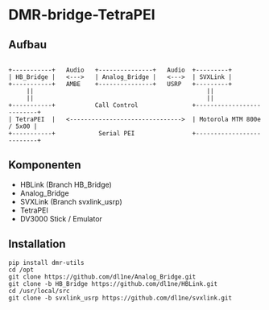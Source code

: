 # DMR-bridge-TetraPEI

## Aufbau

```

+-----------+   Audio   +---------------+   Audio  +---------+
| HB_Bridge |   <--->   | Analog_Bridge |   <--->  | SVXLink |
+-----------+   AMBE    +---------------+   USRP   +---------+
     ||                                                ||
     ||                                                ||
+-----------+           Call Control               +--------------------------+
| TetraPEI  |   <------------------------------->  | Motorola MTM 800e / 5x00 |
+-----------+            Serial PEI                +--------------------------+

```

## Komponenten
- HBLink (Branch HB_Bridge)
- Analog_Bridge
- SVXLink (Branch svxlink_usrp)
- TetraPEI
- DV3000 Stick / Emulator


## Installation
```
pip install dmr-utils
cd /opt
git clone https://github.com/dl1ne/Analog_Bridge.git
git clone -b HB_Bridge https://github.com/dl1ne/HBLink.git
cd /usr/local/src
git clone -b svxlink_usrp https://github.com/dl1ne/svxlink.git
```
